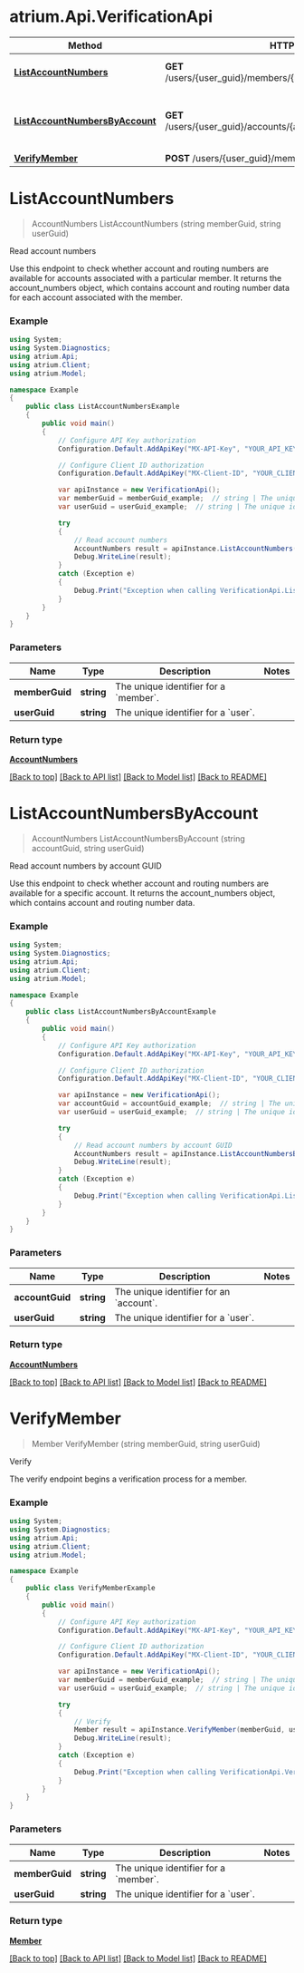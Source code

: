# atrium.Api.VerificationApi

Method | HTTP request | Description
------------- | ------------- | -------------
[**ListAccountNumbers**](VerificationApi.md#listaccountnumbers) | **GET** /users/{user_guid}/members/{member_guid}/account_numbers | Read account numbers
[**ListAccountNumbersByAccount**](VerificationApi.md#listaccountnumbersbyaccount) | **GET** /users/{user_guid}/accounts/{account_guid}/account_numbers | Read account numbers by account GUID
[**VerifyMember**](VerificationApi.md#verifymember) | **POST** /users/{user_guid}/members/{member_guid}/verify | Verify


<a name="listaccountnumbers"></a>
# **ListAccountNumbers**
> AccountNumbers ListAccountNumbers (string memberGuid, string userGuid)

Read account numbers

Use this endpoint to check whether account and routing numbers are available for accounts associated with a particular member. It returns the account_numbers object, which contains account and routing number data for each account associated with the member.

### Example
```csharp
using System;
using System.Diagnostics;
using atrium.Api;
using atrium.Client;
using atrium.Model;

namespace Example
{
    public class ListAccountNumbersExample
    {
        public void main()
        {
            // Configure API Key authorization
            Configuration.Default.AddApiKey("MX-API-Key", "YOUR_API_KEY");

            // Configure Client ID authorization
            Configuration.Default.AddApiKey("MX-Client-ID", "YOUR_CLIENT_ID");

            var apiInstance = new VerificationApi();
            var memberGuid = memberGuid_example;  // string | The unique identifier for a `member`.
            var userGuid = userGuid_example;  // string | The unique identifier for a `user`.

            try
            {
                // Read account numbers
                AccountNumbers result = apiInstance.ListAccountNumbers(memberGuid, userGuid);
                Debug.WriteLine(result);
            }
            catch (Exception e)
            {
                Debug.Print("Exception when calling VerificationApi.ListAccountNumbers: " + e.Message );
            }
        }
    }
}
```

### Parameters

Name | Type | Description  | Notes
------------- | ------------- | ------------- | -------------
 **memberGuid** | **string**| The unique identifier for a &#x60;member&#x60;. | 
 **userGuid** | **string**| The unique identifier for a &#x60;user&#x60;. | 

### Return type

[**AccountNumbers**](AccountNumbers.md)

[[Back to top]](#) [[Back to API list]](../README.md#documentation-for-api-endpoints) [[Back to Model list]](../README.md#documentation-for-models) [[Back to README]](../README.md)

<a name="listaccountnumbersbyaccount"></a>
# **ListAccountNumbersByAccount**
> AccountNumbers ListAccountNumbersByAccount (string accountGuid, string userGuid)

Read account numbers by account GUID

Use this endpoint to check whether account and routing numbers are available for a specific account. It returns the account_numbers object, which contains account and routing number data.

### Example
```csharp
using System;
using System.Diagnostics;
using atrium.Api;
using atrium.Client;
using atrium.Model;

namespace Example
{
    public class ListAccountNumbersByAccountExample
    {
        public void main()
        {
            // Configure API Key authorization
            Configuration.Default.AddApiKey("MX-API-Key", "YOUR_API_KEY");

            // Configure Client ID authorization
            Configuration.Default.AddApiKey("MX-Client-ID", "YOUR_CLIENT_ID");

            var apiInstance = new VerificationApi();
            var accountGuid = accountGuid_example;  // string | The unique identifier for an `account`.
            var userGuid = userGuid_example;  // string | The unique identifier for a `user`.

            try
            {
                // Read account numbers by account GUID
                AccountNumbers result = apiInstance.ListAccountNumbersByAccount(accountGuid, userGuid);
                Debug.WriteLine(result);
            }
            catch (Exception e)
            {
                Debug.Print("Exception when calling VerificationApi.ListAccountNumbersByAccount: " + e.Message );
            }
        }
    }
}
```

### Parameters

Name | Type | Description  | Notes
------------- | ------------- | ------------- | -------------
 **accountGuid** | **string**| The unique identifier for an &#x60;account&#x60;. | 
 **userGuid** | **string**| The unique identifier for a &#x60;user&#x60;. | 

### Return type

[**AccountNumbers**](AccountNumbers.md)

[[Back to top]](#) [[Back to API list]](../README.md#documentation-for-api-endpoints) [[Back to Model list]](../README.md#documentation-for-models) [[Back to README]](../README.md)

<a name="verifymember"></a>
# **VerifyMember**
> Member VerifyMember (string memberGuid, string userGuid)

Verify

The verify endpoint begins a verification process for a member.

### Example
```csharp
using System;
using System.Diagnostics;
using atrium.Api;
using atrium.Client;
using atrium.Model;

namespace Example
{
    public class VerifyMemberExample
    {
        public void main()
        {
            // Configure API Key authorization
            Configuration.Default.AddApiKey("MX-API-Key", "YOUR_API_KEY");

            // Configure Client ID authorization
            Configuration.Default.AddApiKey("MX-Client-ID", "YOUR_CLIENT_ID");

            var apiInstance = new VerificationApi();
            var memberGuid = memberGuid_example;  // string | The unique identifier for a `member`.
            var userGuid = userGuid_example;  // string | The unique identifier for a `user`.

            try
            {
                // Verify
                Member result = apiInstance.VerifyMember(memberGuid, userGuid);
                Debug.WriteLine(result);
            }
            catch (Exception e)
            {
                Debug.Print("Exception when calling VerificationApi.VerifyMember: " + e.Message );
            }
        }
    }
}
```

### Parameters

Name | Type | Description  | Notes
------------- | ------------- | ------------- | -------------
 **memberGuid** | **string**| The unique identifier for a &#x60;member&#x60;. | 
 **userGuid** | **string**| The unique identifier for a &#x60;user&#x60;. | 

### Return type

[**Member**](Member.md)

[[Back to top]](#) [[Back to API list]](../README.md#documentation-for-api-endpoints) [[Back to Model list]](../README.md#documentation-for-models) [[Back to README]](../README.md)

